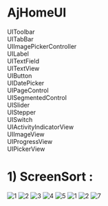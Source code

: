 # AjHomeUI
 
 UIToolbar  
 UITabBar    
 UIImagePickerController    
 UILabel    
 UITextField       
 UITextView   
 UIButton    
 UIDatePicker   
 UIPageControl   
 UISegmentedControl   
 UISlider   
 UIStepper    
 UISwitch   
 UIActivityIndicatorView   
 UIImageView   
 UIProgressView    
 UIPickerView     

# 1) ScreenSort :

![1](https://user-images.githubusercontent.com/81225289/122773618-1f92bd00-d2c6-11eb-8461-9607193c6ac8.png)
![2](https://user-images.githubusercontent.com/81225289/122773627-215c8080-d2c6-11eb-93ef-b1bfd9b9729a.png)
![3](https://user-images.githubusercontent.com/81225289/122773634-228dad80-d2c6-11eb-8b38-b0bb66e4174a.png)
![4](https://user-images.githubusercontent.com/81225289/122773635-23264400-d2c6-11eb-9604-51bddcae6245.png)
![5](https://user-images.githubusercontent.com/81225289/122773638-23beda80-d2c6-11eb-96f8-9426120abbbe.png)
![1](https://user-images.githubusercontent.com/81225289/122896123-62a46d00-d366-11eb-9e6c-acbc13c4678d.png)
![2](https://user-images.githubusercontent.com/81225289/122896133-6506c700-d366-11eb-9ce8-345cda4099ad.png)
![7](https://user-images.githubusercontent.com/81225289/122773644-24f00780-d2c6-11eb-9a8e-88329dc097fa.png)






